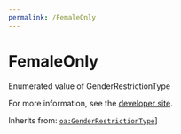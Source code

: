 ```yaml
---
permalink: /FemaleOnly
---
```


# FemaleOnly
Enumerated value of GenderRestrictionType

For more information, see the [developer site](https://developer.openactive.io/data-model/types/femaleonly).

Inherits from: [`oa:GenderRestrictionType`](https://openactive.io/GenderRestrictionType)]
